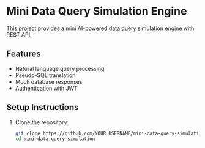 # Mini Data Query Simulation Engine

This project provides a mini AI-powered data query simulation engine with REST API.

##  Features
- Natural language query processing
- Pseudo-SQL translation
- Mock database responses
- Authentication with JWT

##  Setup Instructions
1. Clone the repository:
   ```sh
   git clone https://github.com/YOUR_USERNAME/mini-data-query-simulation.git
   cd mini-data-query-simulation
